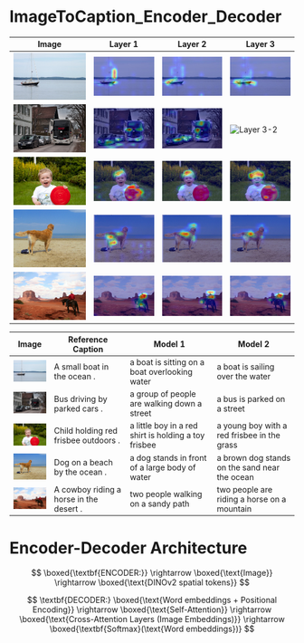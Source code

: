 # ImageToCaption_Encoder_Decoder



| Image                      | Layer 1                             | Layer 2                             | Layer 3                             |
| -------------------------- | ----------------------------------- | ----------------------------------- | ----------------------------------- |
| ![Image 1](data/boat.png)  | ![Layer 1-1](data/pil_img_754.jpg)  | ![Layer 2-1](data/pil_img_214.jpg)  | ![Layer 3-1](data/pil_img_125.jpg)  |
| ![Image 2](data/bus.png)   | ![Layer 1-2](data/pil_img_859.jpg)   | ![Layer 2-2](data/pil_img_381.jpg)   | ![Layer 3-2](data/)   |
| ![Image 3](data/child.png) | ![Layer 1-3](data/pil_img_328.jpg) | ![Layer 2-3](data/pil_img_242.jpg) | ![Layer 3-3](data/pil_img_854.jpg) |
| ![Image 4](data/dog.png)   | ![Layer 1-4](data/pil_img_204.jpg)   | ![Layer 2-4](data/pil_img_792.jpg)   | ![Layer 3-4](data/pil_img_858.jpg)   |
| ![Image 5](data/horse.png) | ![Layer 1-5](data/pil_img_658.jpg) | ![Layer 2-5](data/pil_img_189.jpg) | ![Layer 3-5](data/pil_img_704.jpg) |


| Image                                       | Reference Caption                           | Model 1                                          | Model 2                                      |
|---------------------------------------------|---------------------------------------------|--------------------------------------------------|----------------------------------------------|
| <img src="data/boat.png" width="100px">     | A small boat in the ocean .                 | a boat is sitting on a boat overlooking water     | a boat is sailing over the water             |
| <img src="data/bus.png" width="100px">      | Bus driving by parked cars .               | a group of people are walking down a street      | a bus is parked on a street                  |
| <img src="data/child.png" width="100px">    | Child holding red frisbee outdoors .        | a little boy in a red shirt is holding a toy frisbee | a young boy with a red frisbee in the grass |
| <img src="data/dog.png" width="100px">      | Dog on a beach by the ocean .               | a dog stands in front of a large body of water   | a brown dog stands on the sand near the ocean |
| <img src="data/horse.png" width="100px">    | A cowboy riding a horse in the desert .     | two people walking on a sandy path               | two people are riding a horse on a mountain |

# Encoder-Decoder Architecture
$$
\boxed{\textbf{ENCODER:}}
\rightarrow
\boxed{\text{Image}}
\rightarrow
\boxed{\text{DINOv2 spatial tokens}}
$$

$$
\textbf{DECODER:}
\boxed{\text{Word embeddings + Positional Encoding}}
\rightarrow
\boxed{\text{Self-Attention}}
\rightarrow
\boxed{\text{Cross-Attention Layers (Image Embeddings)}}
\rightarrow
\boxed{\textbf{Softmax}(\text{Word embeddings})}
$$


